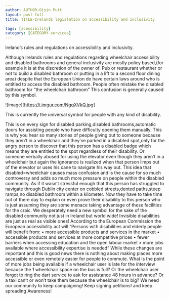 ```yaml
---
author: AUTHOR-Oisin Putt
layout: post-full
title: TITLE-Irelands legislation on accessibility and inclusivity

tags: [acessibility]
category: [CATEGORY-services]
---
```

Ireland’s rules and regulations on
accessibility and inclusivity.

Although Irelands rules and regulations regarding wheelchair accessibility and disabled bathrooms
and general inclusivity are mostly policy based,(for example it is at the discretion of the owner of.
Pub or restaurant whether or not to build a disabled bathroom or putting in a lift to a second floor
dining area) despite that the European Union do have certain laws around who is entitled to
access the disabled bathroom. People often mistake the disabled bathroom for “the wheelchair
bathroom” This confusion is generally caused by this symbol.


![image][https://i.imgur.com/NgqXVkQ.jpg]



This is currently the
universal symbol for
people with any kind of
disability.

This is on every sign for disabled parking,disabled bathrooms,automatic doors for assisting people who have
difficulty opening them manually. This is why you hear so many stories of people giving out to someone
because they aren’t in a wheelchair and they’ve parked in a disabled spot,only for the angry person to discover
that this person has a disabled badge which means they are entitled to the spot regardless of their disability.
Or someone verbally abused for using the elevator even though they aren’t in a wheelchair but again the
ignorance is realized when that person limps out of the elevator or uses his cane to navigate his way out.
This idea that disabled=wheelchair causes mass confusion and is the cause for so much controversy and adds
so much more pressure on people within the disabled community. As if it wasn’t stressful enough that this
person has struggled to navigate through Dublin city center on cobbled streets,dented paths,steep ramps,no
disabled bathroom within a kilometer. Now they have to take time out of there day to explain or even prove
their disability to this person who is just assuming they are some menace taking advantage of these facilities
for the craic. We desperately need a new symbol for the sake of the disabled community not just in Ireland but
world wide! Invisible disabilities are just as real as visible ones!
According to the European Commission the European accessibility act will
“Persons with disabilities and elderly people will benefit from:
• more accessible products and services in the market
• accessible products and services at more competitive prices
• fewer barriers when accessing education and the open labour market
• more jobs available where accessibility expertise is needed”
While these changes are important and this is good news there is nothing about making places more accessible
or even remotely easier for people to commute. What is the point of more jobs being available if a wheelchair
user is late for the interview because the 1 wheelchair space on the bus is full? Or the wheelchair user forgot to
ring the dart service to ask for assistance 48 hours in advance? Or a taxi can’t or won’t take them because the
wheelchair is to big? We need our community to keep campaigning! Keep signing petitions! and keep spreading
Awareness!
